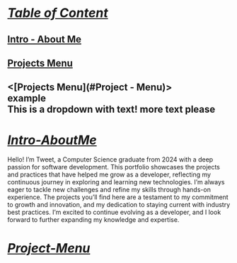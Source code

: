 # <ins>***Table of Content***</ins>
## [Intro - About Me](#Intro-AboutMe)
## [Projects Menu](#Project-Menu)
## <[Projects Menu](#Project - Menu)> <summary>example</summary> This is a dropdown with text! more text please </details>


# <ins>***Intro-AboutMe***</ins>
  Hello! I’m Tweet, a Computer Science graduate from 2024 with a deep passion for software development. This portfolio showcases the projects and practices that have helped me grow as a developer, reflecting my continuous journey in exploring and learning new technologies. I’m always eager to tackle new challenges and refine my skills through hands-on experience. The projects you’ll find here are a testament to my commitment to growth and innovation, and my dedication to staying current with industry best practices. I’m excited to continue evolving as a developer, and I look forward to further expanding my knowledge and expertise.

# <ins>***Project-Menu***</ins>




